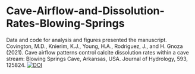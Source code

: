 # Cave-Airflow-and-Dissolution-Rates-Blowing-Springs
Data and code for analysis and figures presented the manuscript. Covington, M.D., Knierim, K.J., Young, H.A., Rodriguez, J., and H. Gnoza (2021). Cave airflow patterns control calcite dissolution rates within a cave stream: Blowing Springs Cave, Arkansas, USA. Journal of Hydrology, 593, 125824.
[![DOI](https://zenodo.org/badge/DOI/10.5281/zenodo.4314346.svg)](https://doi.org/10.5281/zenodo.3839802)
